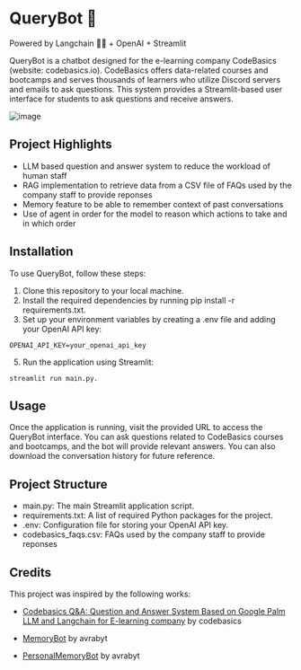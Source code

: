 # QueryBot 🤖
Powered by Langchain 🦜🔗 + OpenAI + Streamlit

QueryBot is a chatbot designed for the e-learning company CodeBasics (website: codebasics.io). 
CodeBasics offers data-related courses and bootcamps and serves thousands of learners who utilize Discord servers and emails to ask questions. 
This system provides a Streamlit-based user interface for students to ask questions and receive answers.

![image](https://github.com/ahmadhassan-2609/QueryBot/assets/163967175/fb183b58-8f96-483e-8ec1-71c5e84235f4)

## Project Highlights
* LLM based question and answer system to reduce the workload of human staff
* RAG implementation to retrieve data from a CSV file of FAQs used by the company staff to provide reponses
* Memory feature to be able to remember context of past conversations
* Use of agent in order for the model to reason which actions to take and in which order

## Installation
To use QueryBot, follow these steps:

1. Clone this repository to your local machine.
2. Install the required dependencies by running pip install -r requirements.txt.
3. Set up your environment variables by creating a .env file and adding your OpenAI API key:
```
OPENAI_API_KEY=your_openai_api_key
```
5. Run the application using Streamlit:
```
streamlit run main.py.
```

## Usage
Once the application is running, visit the provided URL to access the QueryBot interface. 
You can ask questions related to CodeBasics courses and bootcamps, and the bot will provide relevant answers. 
You can also download the conversation history for future reference.

## Project Structure
* main.py: The main Streamlit application script.
* requirements.txt: A list of required Python packages for the project.
* .env: Configuration file for storing your OpenAI API key.
* codebasics_faqs.csv: FAQs used by the company staff to provide reponses

## Credits

This project was inspired by the following works:

- [Codebasics Q&A: Question and Answer System Based on Google Palm LLM and Langchain for E-learning company](https://github.com/codebasics/langchain/tree/main/3_project_codebasics_q_and_a) by codebasics
  
- [MemoryBot](https://github.com/avrabyt/MemoryBot/tree/298e88d895d20c7e3480653291346e398d8e5f9c) by avrabyt
  
- [PersonalMemoryBot](https://github.com/avrabyt/PersonalMemoryBot/tree/d979015b4c472a95241d33b5102d0fb141d46338) by avrabyt
